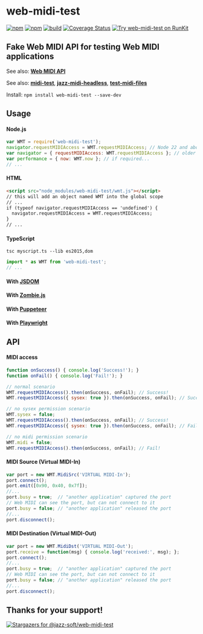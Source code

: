# web-midi-test

[![npm](https://img.shields.io/npm/v/web-midi-test.svg)](https://www.npmjs.com/package/web-midi-test)
[![npm](https://img.shields.io/npm/dt/web-midi-test.svg)](https://www.npmjs.com/package/web-midi-test)
[![build](https://github.com/jazz-soft/web-midi-test/actions/workflows/build.yml/badge.svg)](https://github.com/jazz-soft/web-midi-test/actions)
[![Coverage Status](https://coveralls.io/repos/github/jazz-soft/web-midi-test/badge.svg?branch=master)](https://coveralls.io/github/jazz-soft/web-midi-test?branch=master)
[![Try web-midi-test on RunKit](https://badge.runkitcdn.com/web-midi-test.svg)](https://npm.runkit.com/web-midi-test)

## Fake Web MIDI API for testing Web MIDI applications

See also: [**Web MIDI API**](https://webaudio.github.io/web-midi-api/)

See also: [**midi-test**](https://github.com/jazz-soft/midi-test),
[**jazz-midi-headless**](https://github.com/jazz-soft/jazz-midi-headless),
[**test-midi-files**](https://github.com/jazz-soft/test-midi-files)

Install: `npm install web-midi-test --save-dev`

## Usage
#### Node.js

```js
var WMT = require('web-midi-test');
navigator.requestMIDIAccess = WMT.requestMIDIAccess; // Node 22 and above, or
var navigator = { requestMIDIAccess: WMT.requestMIDIAccess }; // older versions
var performance = { now: WMT.now }; // if required...
// ...
```

#### HTML

```html
<script src="node_modules/web-midi-test/wmt.js"></script>
// this will add an object named WMT into the global scope
// ...
if (typeof navigator.requestMIDIAccess == 'undefined') {
  navigator.requestMIDIAccess = WMT.requestMIDIAccess;
}
// ...
```

#### TypeScript
`tsc myscript.ts --lib es2015,dom`

```ts
import * as WMT from 'web-midi-test';
// ...
```

#### With [JSDOM](https://github.com/jazz-soft/web-midi-test/tree/master/demo-jsdom)  
#### With [Zombie.js](https://github.com/jazz-soft/web-midi-test/tree/master/demo-zombie)
#### With [Puppeteer](https://github.com/jazz-soft/web-midi-test/tree/master/demo-puppeteer)
#### With [Playwright](https://github.com/jazz-soft/web-midi-test/tree/master/demo-playwright)

## API
#### MIDI access

```js
function onSuccess() { console.log('Success!'); }
function onFail() { console.log('Fail!'); }

// normal scenario
WMT.requestMIDIAccess().then(onSuccess, onFail); // Success!
WMT.requestMIDIAccess({ sysex: true }).then(onSuccess, onFail); // Success!

// no sysex permission scenario
WMT.sysex = false;
WMT.requestMIDIAccess().then(onSuccess, onFail); // Success!
WMT.requestMIDIAccess({ sysex: true }).then(onSuccess, onFail); // Fail!

// no midi permission scenario
WMT.midi = false;
WMT.requestMIDIAccess().then(onSuccess, onFail); // Fail!
```

#### MIDI Source (Virtual MIDI-In)

```js
var port = new WMT.MidiSrc('VIRTUAL MIDI-In');
port.connect();
port.emit([0x90, 0x40, 0x7f]);
//...
port.busy = true;  // "another application" captured the port
// Web MIDI can see the port, but can not connect to it
port.busy = false; // "another application" released the port
//...
port.disconnect();
```

#### MIDI Destination (Virtual MIDI-Out)

```js
var port = new WMT.MidiDst('VIRTUAL MIDI-Out');
port.receive = function(msg) { console.log('received:', msg); };
port.connect();
//...
port.busy = true;  // "another application" captured the port
// Web MIDI can see the port, but can not connect to it
port.busy = false; // "another application" released the port
//...
port.disconnect();
```

## Thanks for your support!
[![Stargazers for @jazz-soft/web-midi-test](https://reporoster.com/stars/jazz-soft/web-midi-test)](https://github.com/jazz-soft/web-midi-test/stargazers)
